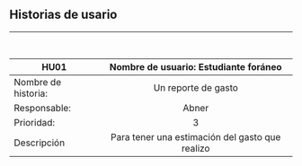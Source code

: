## Historias de usario 
***
<br>

| HU01   |      Nombre de usuario: Estudiante foráneo    |  
|----------|:-------------:|
| Nombre de historia:| Un reporte de gasto |
| Responsable:| Abner |
| Prioridad:| 3 |
| Descripción |Para tener una estimación del gasto que realizo|
